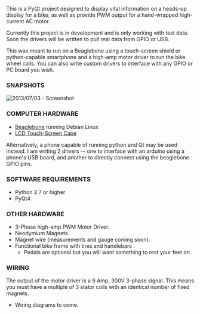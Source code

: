 This is a PyQt project designed to display vital information on a heads-up display for a bike, as well as provide PWM output for a hand-wrapped high-current AC motor.

Currently this project is in development and is only working with test data. Soon the drivers will be written to pull real data from GPIO or USB.

This was meant to run on a Beaglebone using a touch-screen shield or python-capable smartphone and a high-amp motor driver to run the bike wheel coils. You can also write custom drivers to interface with any GPIO or PC board you wish.

### SNAPSHOTS
![2013/07/03 - Screenshot](http://www.markhamilton.info/applications/bike.png)

### COMPUTER HARDWARE
* [Beaglebone](http://www.logicsupply.com/products/bb_bblk_000?gclid=CKyzt4mckLgCFRRk7Aod9VwACA) running Debian Linux
* [LCD Touch-Screen Cape](http://www.newark.com/jsp/search/productdetail.jsp?SKU=26W8118&CMP=KNC-GPLA&mckv=|pcrid|20115736341|plid|)

Alternatively, a phone capable of running python and Qt may be used instead. I am writing 2 drivers -- one to interface with an arduino using a phone's USB board, and another to directly connect using the beaglebone GPIO pins.

### SOFTWARE REQUIREMENTS
* Python 2.7 or higher
* PyQt4

### OTHER HARDWARE
* 3-Phase high-amp PWM Motor Driver.
* Neodymium Magnets.
* Magnet wire (measurements and gauge coming soon).
* Functional bike frame with tires and handlebars .
	* Pedals are optional but you will want something to rest your feet on.

### WIRING
The output of the motor driver is a 9 Amp, 300V 3-phase signal. This means you must have a multiple of 3 stator coils with an identical number of fixed magnets.

* Wiring diagrams to come.
